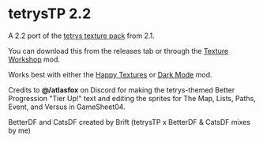 # tetrysTP 2.2
A 2.2 port of the [tetrys texture pack](https://youtu.be/jF_AsnQ7OF8) from 2.1.

You can download this from the releases tab or through the [Texture Workshop](https://geode-sdk.org/mods/uproxide.textures) mod.

Works best with either the [Happy Textures](https://geode-sdk.org/mods/alphalaneous.happy_textures) or [Dark Mode](https://geode-sdk.org/mods/bitz.darkmode_v4) mod.

Credits to **@/atlasfox** on Discord for making the tetrys-themed Better Progression "Tier Up!" text and editing the sprites for The Map, Lists, Paths, Event, and Versus in GameSheet04.

BetterDF and CatsDF created by Brift
(tetrysTP x BetterDF & CatsDF mixes by me)

